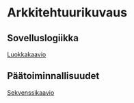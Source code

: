 # Arkkitehtuurikuvaus

## Sovelluslogiikka

[Luokkakaavio](https://github.com/forstjoh/ot-harjoitusty-/blob/master/Opintojenseurantajarjestelma/luokkakaavio.png)


## Päätoiminnallisuudet

[Sekvenssikaavio](https://github.com/forstjoh/ot-harjoitusty-/blob/master/Opintojenseurantajarjestelma/sekvenssikaavio.png)
